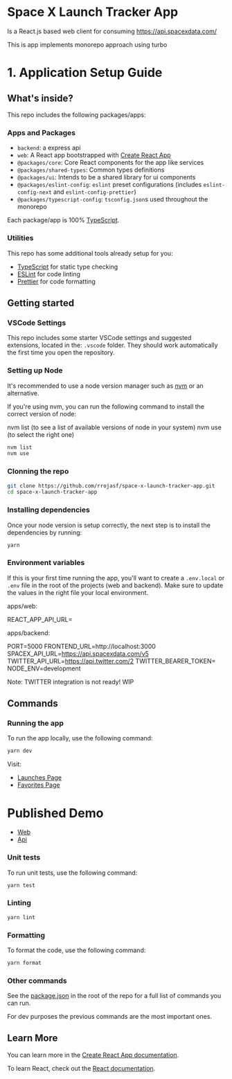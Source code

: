 # Space X Launch Tracker App

Is a React.js based web client for consuming https://api.spacexdata.com/

This is app implements monorepo approach using turbo

# 1. Application Setup Guide

## What's inside?

This repo includes the following packages/apps:

### Apps and Packages

- `backend`: a express api
- `web`: A React app bootstrapped with [Create React App](https://github.com/facebook/create-react-app)
- `@packages/core`: Core React components for the app like services
- `@packages/shared-types`: Common types definitions
- `@packages/ui`: Intends to be a shared library for ui components
- `@packages/eslint-config`: `eslint` preset configurations (includes `eslint-config-next` and `eslint-config-prettier`)
- `@packages/typescript-config`: `tsconfig.json`s used throughout the monorepo

Each package/app is 100% [TypeScript](https://www.typescriptlang.org/).

### Utilities

This repo has some additional tools already setup for you:

- [TypeScript](https://www.typescriptlang.org/) for static type checking
- [ESLint](https://eslint.org/) for code linting
- [Prettier](https://prettier.io) for code formatting

## Getting started

### VSCode Settings

This repo includes some starter VSCode settings and suggested extensions, located in the: `.vscode` folder. They should work automatically the first time you open the repository.

### Setting up Node

It's recommended to use a node version manager such as [nvm](https://github.com/nvm-sh/nvm) or an alternative.

If you're using nvm, you can run the following command to install the correct version of node:

nvm list (to see a list of available versions of node in your system)
nvm use (to select the right one)

```bash
nvm list
nvm use
```

### Clonning the repo

```bash
git clone https://github.com/rrojasf/space-x-launch-tracker-app.git
cd space-x-launch-tracker-app
```

### Installing dependencies

Once your node version is setup correctly, the next step is to install the dependencies by running:

```bash
yarn
```

### Environment variables

If this is your first time running the app, you'll want to create a `.env.local` or `.env` file in the root of the projects (web and backend). Make sure to update the values in the right file your local environment.

apps/web:

REACT_APP_API_URL=

apps/backend:

PORT=5000
FRONTEND_URL=http://localhost:3000
SPACEX_API_URL=https://api.spacexdata.com/v5
TWITTER_API_URL=https://api.twitter.com/2
TWITTER_BEARER_TOKEN=<your-token>
NODE_ENV=development

Note: TWITTER integration is not ready! WIP

## Commands

### Running the app

To run the app locally, use the following command:

```bash
yarn dev
```

Visit:

- [Launches Page](http://localhost:3000/launches)
- [Favorites Page](http://localhost:3000/favorites)

# Published Demo

- [Web](https://space-x-launch-tracker-app.vercel.app/)
- [Api](https://space-x-launch-tracker-app-backend.vercel.app/)

### Unit tests

To run unit tests, use the following command:

```bash
yarn test
```

### Linting

```bash
yarn lint
```

### Formatting

To format the code, use the following command:

```bash
yarn format
```

### Other commands

See the [package.json](./package.json) in the root of the repo for a full list of commands you can run.

For dev purposes the previous commands are the most important ones.

## Learn More

You can learn more in the [Create React App documentation](https://facebook.github.io/create-react-app/docs/getting-started).

To learn React, check out the [React documentation](https://reactjs.org/).
